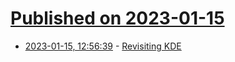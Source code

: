 # [Published on 2023-01-15](index.md)

* [2023-01-15, 12:56:39](https://lobste.rs/s/brrrc8/revisiting_kde) - [Revisiting KDE](https://jackevansevo.github.io/revisiting-kde.html)
